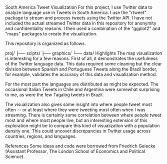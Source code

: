 


South America Tweet Visualization
For this project, I use Twitter data to analyze language use in Tweets in South America. I use the "rtweet" package to stream and process tweets using the Twitter API. I have not included the actual streamed Twitter data in this repository for anonymity and confidentiality reasons. I then used a combination of the "ggplot2" and "maps" packages to create the visualization.

This repository is organized as follows.

proj/
├── scipts/
├── graphics/
└── data/
Highlights
The map visualization is interesting for a few reasons. First of all, it demonstrates the usefulness of the Twitter language data. This data required some cleaning but the clear division between Spanish and Portuguese Tweets along the Brazil border, for example, validates the accuracy of this data and visualization method.

For the most part the languages are distributed as might be expected. The occasional Italian Tweets in Chile and Argentina were somewhat surprising to me, as were the few Tagalog tweets in Brazil.

The visualization also gives some insight into where people tweet most often -- or at least where they were tweeting most often when I was streaming. There is certainly some correlation between where people tweet most and where most people live, but an interesting extension of this exploration might be to compare this kind of visualization with a population density one. This could uncover discrepancies in Twitter usage across countries, regions, and languages.

References
Some ideas and code were borrowed from Friedrich Geiecke (Assistant Professor, The London School of Economics and Political Science).